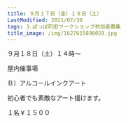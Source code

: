 ```yaml
---
title: ９月１７日（金）１８日（土）
LastModified: 2021/07/30
tags: 3.ぽっぽ町田ワークショップ参加者募集
title_image: /img/1627615896059.jpg
---
```

９月１８日（土）１４時～

屋内催事場

Ｂ）アルコールインクアート

初心者でも素敵なアート描けます。

１名￥１５００